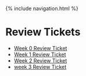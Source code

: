 {% include navigation.html %}

# Review Tickets
- [Week 0 Review Ticket](https://github.com/zachye111/zach_individual_tri3/issues/1)
- [Week 1 Review Ticket](https://github.com/zachye111/zach_individual_tri3/issues/2)
- [Week 2 Review Ticket](https://github.com/zachye111/zach_individual_tri3/issues/3)
- [week 3 Review Ticket](https://github.com/zachye111/zach_individual_tri3/issues/4)
